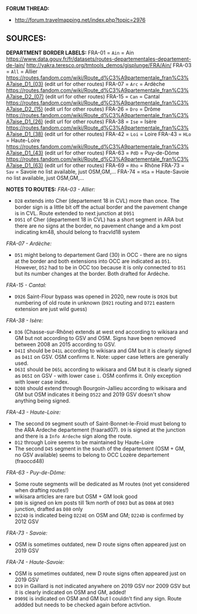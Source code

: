 ﻿**FORUM THREAD:**
- http://forum.travelmapping.net/index.php?topic=2976


**SOURCES:**
- 

**DEPARTMENT BORDER LABELS:**
FRA-01 = `Ain` = Ain
   https://www.data.gouv.fr/fr/datasets/routes-departementales-departement-de-lain/
   http://yakra.teresco.org/tmtools_demos/gisplunge/FRA/Ain/
FRA-03 = `All` = Allier
   https://routes.fandom.com/wiki/Route_d%C3%A9partementale_fran%C3%A7aise_D1_(03) (edit url for other routes)
FRA-07 = `Arc` = Ardèche
   https://routes.fandom.com/wiki/Route_d%C3%A9partementale_fran%C3%A7aise_D2_(07) (edit url for other routes)
FRA-15 = `Can` = Cantal
   https://routes.fandom.com/wiki/Route_d%C3%A9partementale_fran%C3%A7aise_D2_(15) (edit url for other routes)
FRA-26 = `Dro` = Drôme
   https://routes.fandom.com/wiki/Route_d%C3%A9partementale_fran%C3%A7aise_D1_(26) (edit url for other routes)
FRA-38 = `Ise` = Isère
   https://routes.fandom.com/wiki/Route_d%C3%A9partementale_fran%C3%A7aise_D1_(38) (edit url for other routes)
FRA-42 = `Loi` = Loire
FRA-43 = `HLo` = Haute-Loire
   https://routes.fandom.com/wiki/Route_d%C3%A9partementale_fran%C3%A7aise_D1_(43) (edit url for other routes)
FRA-63 = `PdD` = Puy-de-Dôme
   https://routes.fandom.com/wiki/Route_d%C3%A9partementale_fran%C3%A7aise_D1_(63) (edit url for other routes)
FRA-69 = `Rho` = Rhône
FRA-73 = `Sav` = Savoie
   no list available, just OSM,GM,...
FRA-74 = `HSa` = Haute-Savoie
   no list available, just OSM,GM,...


**NOTES TO ROUTES:**
*FRA-03 - Allier:*
- `D28` extends into Cher (departement 18 in CVL) more than once. The border sign is a little bit off the actual border and the pavement change is in CVL. Route extended to next junction at `D951`
- `D951` of Cher (departement 18 in CVL) has a short segment in ARA but there are no signs at the border, no pavement change and a km post indicating km48, should belong to fracvld18 system

*FRA-07 - Ardèche:*
- `D51` might belong to departement Gard (30) in OCC - there are no signs at the border and both extensions into OCC are indicated as `D51`. However, `D52` had to be in OCC too because it is only connected to `D51` but its number changes at the border. Both drafted for Ardèche.

*FRA-15 - Cantal:*
- `D926` Saint-Flour bypass was opened in 2020, new route is `D926` but numbering of old route in unknown (`D921` routing and `D721` eastern extension are just wild guess)

*FRA-38 - Isère:*
- `D36` (Chasse-sur-Rhône) extends at west end according to wikisara and GM but not according to GSV and OSM. Signs have been removed between 2008 an 2015 according to GSV.
- `D41I` should be `D41L` according to wikisara and GM but it is clearly signed as `D41I` on GSV. OSM confirms it. Note: upper case letters are generally used.
- `D63I` should be `D65L` according to wikisara and GM but it is clearly signed as `D65I` on GSV - with lower case `i`. OSM confirms it. Only exception with lower case index.
- `D208` should extend through Bourgoin-Jallieu according to wikisara and GM but OSM indicates it being `D522` and 2019 GSV doesn't show anything being signed.

*FRA-43 - Haute-Loire:*
- The second `D9` segment south of Saint-Bonnet-le-Froid must belong to the ARA Ardeche departement (fraarad07). `D9` is signed at the junction and there is a `Info Ardeche` sign along the route.
- `D12` through Loire seems to be maintained by Haute-Loire
- The second `D45` segment in the south of the departement (OSM + GM, no GSV available) seems to belong to OCC Lozère departement (fraoccd48)

*FRA-63 - Puy-de-Dôme:*
- Some route segments will be dedicated as M routes (not yet considered when drafting routes!)
- wikisara articles are rare but OSM + GM look good
- `D80` is signed on km posts till 1km north of `D983` but as `D80A` at `D983` junction, drafted as `D80` only
- `D224D` is indicated being `D224E` on OSM and GM; `D224D` is confirmed by 2012 GSV

*FRA-73 - Savoie:*
- OSM is sometimes outdated, new D route signs often appeared just on 2019 GSV

*FRA-74 - Haute-Savoie:*
- OSM is sometimes outdated, new D route signs often appeared just on 2019 GSV
- `D19` in Gaillard is not indicated anywhere on 2019 GSV nor 2009 GSV but it is clearly indicated on OSM and GM, added!
- `D909E` is indicated on OSM and GM but I couldn't find any sign. Route addded but needs to be checked again before activtion.